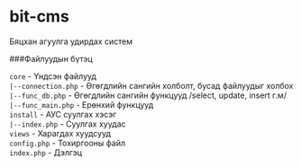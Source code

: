 # bit-cms

Бяцхан агуулга удирдах систем

###Файлуудын бүтэц

`core` - Үндсэн файлууд<br/>
`|--connection.php` - Өгөгдлийн сангийн холболт, бусад файлуудыг холбох<br/>
`|--func_db.php` - Өгөгдлийн сангийн функцууд /select, update, insert г.м/<br/>
`|--func_main.php` - Ерөнхий функцууд<br/>
`install` - АУС суулгах хэсэг<br/>
`|--index.php` - Суулгах хуудас<br/>
`views` - Харагдах хуудсууд<br/>
`config.php` - Тохиргооны файл<br/>
`index.php` - Дэлгэц

